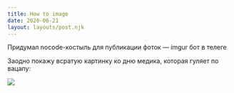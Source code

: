 ```yaml
---
title: How to image
date: 2020-06-21
layout: layouts/post.njk
---
```

Придумал nocode-костыль для публикации фоток — imgur бот в телеге

Заодно покажу всратую картинку ко дню медика, которая гуляет по вацапу:

![](https://i.imgur.com/oWhZw9Y.jpg)
